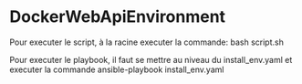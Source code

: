 # DockerWebApiEnvironment

Pour executer le script, à la racine executer la commande: bash script.sh

Pour executer le playbook, il faut se mettre au niveau du install_env.yaml et executer la commande ansible-playbook install_env.yaml